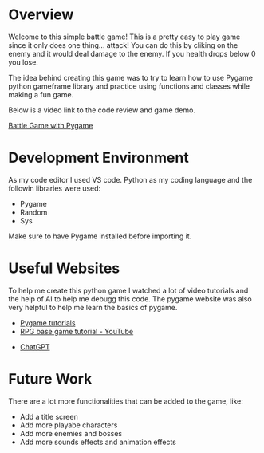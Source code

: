 # Overview

Welcome to this simple battle game! This is a pretty easy to play game since it only does one thing... attack! You can do this by cliking on the enemy and it would deal damage to the enemy. If you health drops below 0 you lose.

The idea behind creating this game was to try to learn how to use Pygame python gameframe library and practice using functions and classes while making a fun game.

Below is a video link to the code review and game demo.

[Battle Game with Pygame](https://www.youtube.com/watch?v=cxs1qbytkDs)

# Development Environment

As my code editor I used VS code. Python as my coding language and the followin libraries were used:
- Pygame
- Random
- Sys

Make sure to have Pygame installed before importing it.

# Useful Websites

To help me create this python game I watched a lot of video tutorials and the help of AI to help me debugg this code. The pygame website was also very helpful to help me learn the basics of pygame.
* [Pygame tutorials](https://www.pygame.org/docs/)
* [RPG base game tutorial - YouTube](https://www.youtube.com/watch?v=crUF36OkGDw&list=PLkkm3wcQHjT7gn81Wn-e78cAyhwBW3FIce)
- [ChatGPT](https://chatgpt.com/)

# Future Work

There are a lot more functionalities that can be added to the game, like:
* Add a title screen
* Add more playabe characters
* Add more enemies and bosses
* Add more sounds effects and animation effects